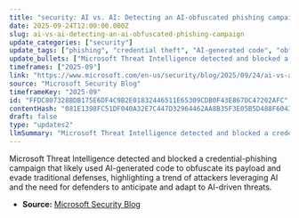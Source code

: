 ```yaml
---
title: "security: AI vs. AI: Detecting an AI-obfuscated phishing campaign"
date: 2025-09-24T12:00:00.000Z
slug: ai-vs-ai-detecting-an-ai-obfuscated-phishing-campaign
update_categories: ["security"]
update_tags: ["phishing", "credential theft", "AI-generated code", "obfuscation", "evasion", "Microsoft Threat Intelligence", "AI-driven threats", "threat detection", "cybersecurity", "defensive measures"]
update_bullets: ["Microsoft Threat Intelligence detected and blocked a credential-phishing campaign.", "Attackers likely used AI-generated code to obfuscate the phishing payload.", "Obfuscation helped the campaign evade traditional defensive controls.", "Reflects a broader trend of adversaries leveraging AI to enhance operations.", "Calls for defenders to understand, anticipate, and adapt defenses to AI-driven threats.", "Reinforces the value of advanced detection, threat intelligence, and AI-enabled defensive tools."]
timeframes: ["2025-09"]
link: "https://www.microsoft.com/en-us/security/blog/2025/09/24/ai-vs-ai-detecting-an-ai-obfuscated-phishing-campaign/"
source: "Microsoft Security Blog"
timeframeKey: "2025-09"
id: "FFDC807328BDB175E6DF4C9B2E01832446511E65309CDB0F43E867DC47202AFC"
contentHash: "081E1398FC51DF040A32E7C447D32964462AA8B35F3E05B5D488F6043F1A8573"
draft: false
type: "updates2"
llmSummary: "Microsoft Threat Intelligence detected and blocked a credential-phishing campaign that likely used AI-generated code to obfuscate its payload and evade traditional defenses, highlighting a trend of attackers leveraging AI and the need for defenders to anticipate and adapt to AI-driven threats."
---
```


Microsoft Threat Intelligence detected and blocked a credential-phishing campaign that likely used AI-generated code to obfuscate its payload and evade traditional defenses, highlighting a trend of attackers leveraging AI and the need for defenders to anticipate and adapt to AI-driven threats.

- **Source:** [Microsoft Security Blog](https://www.microsoft.com/en-us/security/blog/2025/09/24/ai-vs-ai-detecting-an-ai-obfuscated-phishing-campaign/)
